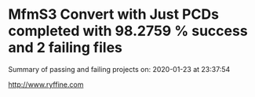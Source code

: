 # MfmS3 Convert with Just PCDs completed with 98.2759 % success and 2 failing files

Summary of passing and failing projects on: 2020-01-23 at 23:37:54

http://www.ryffine.com

